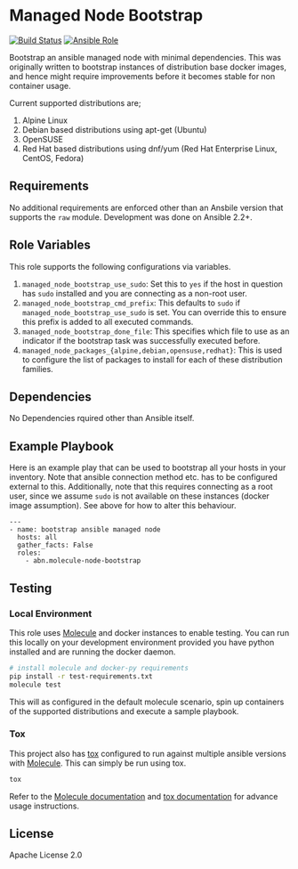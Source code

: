 Managed Node Bootstrap
======================
[![Build Status](https://travis-ci.org/abn/ansible-role-managed-node-bootstrap.svg?branch=master)](https://travis-ci.org/abn/ansible-role-managed-node-bootstrap) [![Ansible Role](https://img.shields.io/ansible/role/21884.svg)](https://galaxy.ansible.com/abn/managed-node-bootstrap/)

Bootstrap an ansible managed node with minimal dependencies. This was originally written to bootstrap instances of distribution base docker images, and hence might require improvements before it becomes stable for non container usage.

Current supported distributions are;
1. Alpine Linux
2. Debian based distributions using apt-get (Ubuntu)
3. OpenSUSE
4. Red Hat based distributions using dnf/yum (Red Hat Enterprise Linux, CentOS, Fedora)

Requirements
------------

No additional requirements are enforced other than an Ansbile version that supports the `raw` module. Development was done on Ansible 2.2+.

Role Variables
--------------

This role supports the following configurations via variables.

1. `managed_node_bootstrap_use_sudo`: Set this to `yes` if the host in question has `sudo` installed and you are connecting as a non-root user.
2. `managed_node_bootstrap_cmd_prefix`: This defaults to `sudo` if `managed_node_bootstrap_use_sudo` is set. You can override this to ensure this prefix is added to all executed commands.
1. `managed_node_bootstrap_done_file`: This specifies which file to use as an indicator if the bootstrap task was successfully executed before.
2. `managed_node_packages_{alpine,debian,opensuse,redhat}`: This is used to configure the list of packages to install for each of these distribution families.

Dependencies
------------

No Dependencies rquired other than Ansible itself.

Example Playbook
----------------

Here is an example play that can be used to bootstrap all your hosts in your inventory. Note that ansible connection method etc. has to be configured external to this. Additionally, note that this requires connecting as a root user, since we assume `sudo` is not available on these instances (docker image assumption). See above for how to alter this behaviour.

    ---
    - name: bootstrap ansible managed node
      hosts: all
      gather_facts: False
      roles:
        - abn.molecule-node-bootstrap

Testing
-------
### Local Environment
This role uses [Molecule](https://molecule.readthedocs.io/en/latest/) and docker instances to enable testing. You can run this locally on your development environment provided you have python installed and are running the docker daemon.

```sh
# install molecule and docker-py requirements
pip install -r test-requirements.txt
molecule test
```

This will as configured in the default molecule scenario, spin up containers of the supported distributions and execute a sample playbook.

### Tox
This project also has [tox](http://tox.readthedocs.io/en/latest/) configured to run against multiple ansible versions with [Molecule](https://molecule.readthedocs.io/en/latest/). This can simply be run using tox.

```sh
tox
```

Refer to the [Molecule documentation](https://molecule.readthedocs.io/en/latest/testing.html) and [tox documentation](http://tox.readthedocs.io/en/latest/) for advance usage instructions.


License
-------

Apache License 2.0
